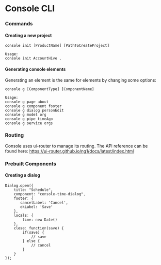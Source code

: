 Console CLI
===

### Commands

#### Creating a new project

	console init [ProductName] [PathToCreateProject]

	Usage:
	console init AccountHive .

#### Generating console elements

Generating an element is the same for elements by changing some options:

	console g [ComponentType] [ComponentName]
	
	Usage:
	console g page about
	console g component footer
	console g dialog personEdit
	console g model org
	console g pipe timeAgo
	console g service orgs

### Routing

Console uses ui-router to manage its routing. The API reference can be found here:
https://ui-router.github.io/ng1/docs/latest/index.html

### Prebuilt Components

#### Creating a dialog

    Dialog.open({
        title: "Schedule",
        component: "console-time-dialog",
        footer: {
           cancelLabel: 'Cancel',
           okLabel: 'Save'
        },
        locals: {
            time: new Date()
        },
        close: function(save) {
            if(save) {
                // save
            } else {
                // cancel    
            }
        }
    });
    

